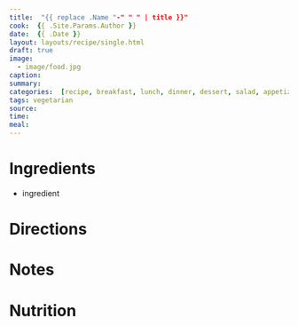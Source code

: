 ```yaml
---
title:  "{{ replace .Name "-" " " | title }}"
cook:  {{ .Site.Params.Author }}
date:  {{ .Date }}
layout: layouts/recipe/single.html
draft: true
image:
  - image/food.jpg
caption:
summary:
categories:  [recipe, breakfast, lunch, dinner, dessert, salad, appetizer, drink]
tags: vegetarian
source:
time:
meal:
---
```


# Ingredients
-    ingredient

# Directions

# Notes

# Nutrition
